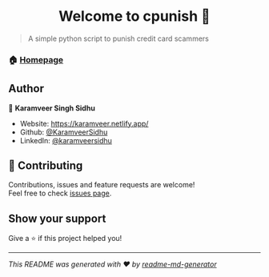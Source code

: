 <h1 align="center">Welcome to cpunish 👋</h1>
<p>
</p>

> A simple python script to punish credit card scammers

### 🏠 [Homepage](https://github.com/KaramveerSidhu/cpunish)

## Author

👤 **Karamveer Singh Sidhu**

* Website: https://karamveer.netlify.app/
* Github: [@KaramveerSidhu](https://github.com/KaramveerSidhu)
* LinkedIn: [@karamveersidhu](https://linkedin.com/in/karamveersidhu)

## 🤝 Contributing

Contributions, issues and feature requests are welcome!<br />Feel free to check [issues page](https://github.com/KaramveerSidhu/cpunish/issues). 

## Show your support

Give a ⭐️ if this project helped you!

***
_This README was generated with ❤️ by [readme-md-generator](https://github.com/kefranabg/readme-md-generator)_